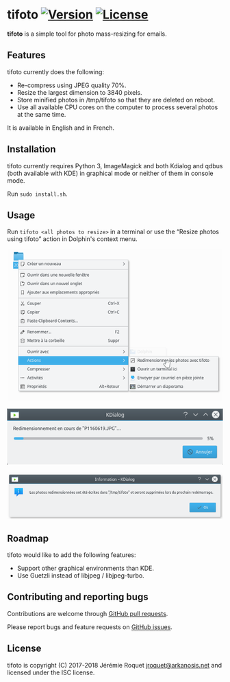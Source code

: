# tifoto [![Version](https://img.shields.io/badge/version-v1.0.3--dev-orange.svg)](https://semver.org/spec/v2.0.0.html) [![License](http://img.shields.io/badge/license-ISC-blue.svg)](/LICENSE)

**tifoto** is a simple tool for photo mass-resizing for emails.

## Features

tifoto currently does the following:
* Re-compress using JPEG quality 70%.
* Resize the largest dimension to 3840 pixels.
* Store minified photos in /tmp/tifoto so that they are deleted on reboot.
* Use all available CPU cores on the computer to process several photos at the same time.

It is available in English and in French.

## Installation

tifoto currently requires Python 3, ImageMagick and both Kdialog and qdbus (both available with KDE) in graphical mode or neither of them in console mode.

Run `sudo install.sh`.

## Usage

Run `tifoto <all photos to resize>` in a terminal or use the “Resize photos using tifoto” action in Dolphin's context menu.

![Dolphin menu preview](https://raw.githubusercontent.com/Arkanosis/tifoto/master/screenshots/menu.png)

![Progress dialog preview](https://raw.githubusercontent.com/Arkanosis/tifoto/master/screenshots/progress.png)

![Success dialog preview](https://raw.githubusercontent.com/Arkanosis/tifoto/master/screenshots/success.png)

## Roadmap

tifoto would like to add the following features:
* Support other graphical environments than KDE.
* Use Guetzli instead of libjpeg / libjpeg-turbo.

## Contributing and reporting bugs

Contributions are welcome through [GitHub pull requests](https://github.com/Arkanosis/tifoto/pulls).

Please report bugs and feature requests on [GitHub issues](https://github.com/Arkanosis/tifoto/issues).

## License

tifoto is copyright (C) 2017-2018 Jérémie Roquet <jroquet@arkanosis.net> and licensed under the ISC license.
